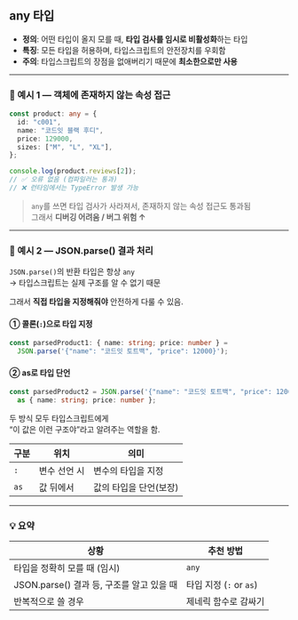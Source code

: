 ## any 타입

- **정의**: 어떤 타입이 올지 모를 때, **타입 검사를 임시로 비활성화**하는 타입  
- **특징**: 모든 타입을 허용하며, 타입스크립트의 안전장치를 우회함  
- **주의**: 타입스크립트의 장점을 없애버리기 때문에 **최소한으로만 사용**

---

### 💬 예시 1 — 객체에 존재하지 않는 속성 접근

```ts
const product: any = {
  id: "c001",
  name: "코드잇 블랙 후디",
  price: 129000,
  sizes: ["M", "L", "XL"],
};

console.log(product.reviews[2]); 
// ✅ 오류 없음 (컴파일러는 통과)
// ❌ 런타임에서는 TypeError 발생 가능
```

> `any`를 쓰면 타입 검사가 사라져서, 존재하지 않는 속성 접근도 통과됨  
> 그래서 **디버깅 어려움 / 버그 위험 ↑**

---

### 💬 예시 2 — JSON.parse() 결과 처리

`JSON.parse()`의 반환 타입은 항상 `any`  
→ 타입스크립트는 실제 구조를 알 수 없기 때문

그래서 **직접 타입을 지정해줘야** 안전하게 다룰 수 있음.

#### ① 콜론(`:`)으로 타입 지정

```ts
const parsedProduct1: { name: string; price: number } = 
  JSON.parse('{"name": "코드잇 토트백", "price": 12000}');
```

#### ② as로 타입 단언

```ts
const parsedProduct2 = JSON.parse('{"name": "코드잇 토트백", "price": 12000}')
  as { name: string; price: number };
```

두 방식 모두 타입스크립트에게  
“이 값은 이런 구조야”라고 알려주는 역할을 함.

| 구분 | 위치 | 의미 |
|------|------|------|
| `:` | 변수 선언 시 | 변수의 타입을 지정 |
| `as` | 값 뒤에서 | 값의 타입을 단언(보장) |

---

### 💡 요약

| 상황 | 추천 방법 |
|------|------------|
| 타입을 정확히 모를 때 (임시) | `any` |
| JSON.parse() 결과 등, 구조를 알고 있을 때 | 타입 지정 (`:` or `as`) |
| 반복적으로 쓸 경우 | 제네릭 함수로 감싸기 |
